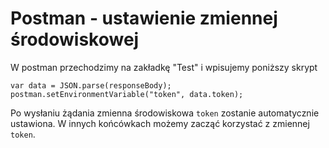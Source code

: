 # Postman - ustawienie zmiennej środowiskowej

W postman przechodzimy na zakładkę "Test" i wpisujemy poniższy skrypt

```
var data = JSON.parse(responseBody);
postman.setEnvironmentVariable("token", data.token);
```

Po wysłaniu żądania zmienna środowiskowa `token` zostanie automatycznie ustawiona.
W innych końcówkach możemy zacząć korzystać z zmiennej `token`.
